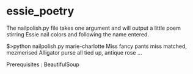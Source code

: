 essie_poetry
============

The nailpolish.py file takes one argument and will output a little poem stirring Essie nail colors and following the name entered.

$>python nailpolish.py marie-charlotte
Miss fancy pants miss matched, mezmerised
Alligator purse all tied up, antique rose
...

Prerequisites : BeautifulSoup
